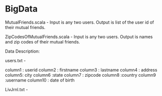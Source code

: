 # BigData

MutualFriends.scala - Input is any two users. Output is list of the user id of their mutual friends.

ZipCodesOfMutualFriends.scala - Input is any two users. Output is names and zip codes of their mutual friends.

Data Description:

users.txt - 

column1 : userid
column2 : firstname
column3 : lastname
column4 : address
column5: city
column6 :state
column7 : zipcode
column8 :country
column9 :username
column10 : date of birth

LivJrnl.txt - 

<User><TAB><Friends>




